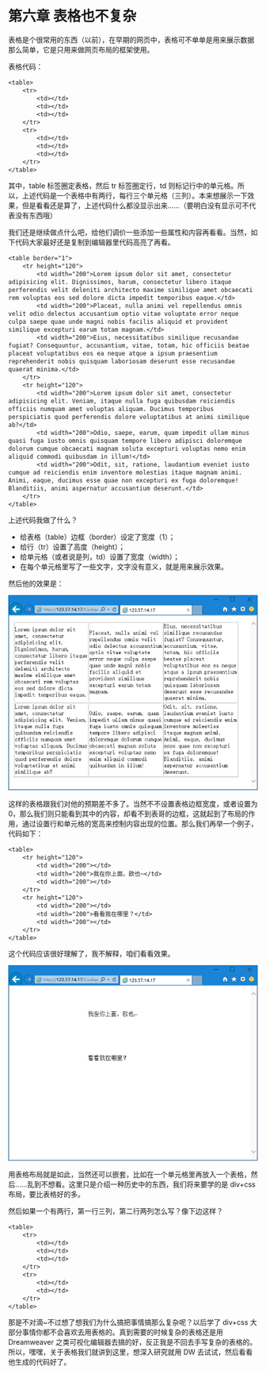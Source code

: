 第六章 表格也不复杂
===

表格是个很常用的东西（以前），在早期的网页中，表格可不单单是用来展示数据那么简单，它是只用来做网页布局的框架使用。

表格代码：

	<table>
		<tr>
			<td></td>
			<td></td>
			<td></td>
		</tr>
		<tr>
			<td></td>
			<td></td>
			<td></td>
		</tr>
	</table>

其中，table 标签圈定表格，然后 tr 标签圈定行，td 则标记行中的单元格。所以，上述代码是一个表格中有两行，每行三个单元格（三列）。本来想展示一下效果，但是看看还是算了，上述代码什么都没显示出来……（要明白没有显示可不代表没有东西哦）

我们还是继续做点什么吧，给他们调价一些添加一些属性和内容再看看。当然，如下代码大家最好还是复制到编辑器里代码高亮了再看。

	<table border="1">
		<tr height="120">
			<td width="200">Lorem ipsum dolor sit amet, consectetur adipisicing elit. Dignissimos, harum, consectetur libero itaque perferendis velit deleniti architecto maxime similique amet obcaecati rem voluptas eos sed dolore dicta impedit temporibus eaque.</td>
			<td width="200">Placeat, nulla animi vel repellendus omnis velit odio delectus accusantium optio vitae voluptate error neque culpa saepe quae unde magni nobis facilis aliquid et provident similique excepturi earum totam magnam.</td>
			<td width="200">Eius, necessitatibus similique recusandae fugiat? Consequuntur, accusantium, vitae, totam, hic officiis beatae placeat voluptatibus eos ea neque atque a ipsum praesentium reprehenderit nobis quisquam laboriosam deserunt esse recusandae quaerat minima.</td>
		</tr>
		<tr height="120">
			<td width="200">Lorem ipsum dolor sit amet, consectetur adipisicing elit. Veniam, itaque nulla fuga quibusdam reiciendis officiis numquam amet voluptas aliquam. Ducimus temporibus perspiciatis quod perferendis dolore voluptatibus at animi similique ab?</td>
			<td width="200">Odio, saepe, earum, quam impedit ullam minus quasi fuga iusto omnis quisquam tempore libero adipisci doloremque dolorum cumque obcaecati magnam soluta excepturi voluptas nemo enim aliquid commodi quibusdam in illum!</td>
			<td width="200">Odit, sit, ratione, laudantium eveniet iusto cumque ad reiciendis enim inventore molestias itaque magnam animi. Animi, eaque, ducimus esse quae non excepturi ex fuga doloremque! Blanditiis, animi aspernatur accusantium deserunt.</td>
		</tr>
	</table>

上述代码我做了什么？

* 给表格（table）边框（border）设定了宽度（1）；
* 给行（tr）设置了高度（height）；
* 给单元格（或者说是列，td）设置了宽度（width）；
* 在每个单元格里写了一些文字，文字没有意义，就是用来展示效果。

然后他的效果是：

![图6-1](images/6-1.png)

这样的表格跟我们对他的预期差不多了。当然不不设置表格边框宽度，或者设置为 0，那么我们则只能看到其中的内容，却看不到表哥的边框，这就起到了布局的作用，通过设置行和单元格的宽高来控制内容出现的位置。那么我们再举一个例子，代码如下：

	<table>
		<tr height="120">
			<td width="200"></td>
			<td width="200">我在你上面，欧也~</td>
			<td width="200"></td>
		</tr>
		<tr height="120">
			<td width="200"></td>
			<td width="200">看看我在哪里？</td>
			<td width="200"></td>
		</tr>
	</table>

这个代码应该很好理解了，我不解释，咱们看看效果。

![图6-2](images/6-2.png)

用表格布局就是如此，当然还可以嵌套，比如在一个单元格里再放入一个表格，然后……乱到不想看。这里只是介绍一种历史中的东西，我们将来要学的是 div+css 布局，要比表格好的多。

然后如果一个有两行，第一行三列，第二行两列怎么写？像下边这样？

	<table>
		<tr>
			<td></td>
			<td></td>
			<td></td>
		</tr>
		<tr>
			<td></td>
			<td></td>
		</tr>
	</table>

那是不对滴~不过想了想我们为什么搞把事情搞那么复杂呢？以后学了 div+css 大部分事情你都不会喜欢去用表格的。真到需要的时候复杂的表格还是用 Dreamweaver 之类可视化编辑器去搞的好，反正我是不回去手写复杂的表格的。所以，嘿嘿，关于表格我们就讲到这里，想深入研究就用 DW 去试试，然后看看他生成的代码好了。